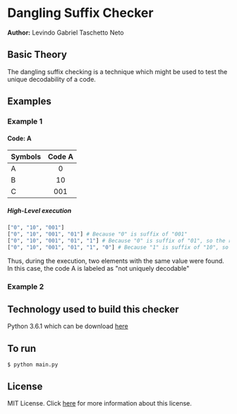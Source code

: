 # Dangling Suffix Checker

__Author:__ Levindo Gabriel Taschetto Neto

## Basic Theory

The dangling suffix checking is a technique which might be used to test the unique decodability of a code.

## Examples

### Example 1

#### Code: A

| Symbols     | Code A  |
| ----------- |:-------:|
| A           | 0       |
| B           | 10      |
| C           | 001     |

##### High-Level execution

```python
["0", "10", "001"]
["0", "10", "001", "01"] # Because "0" is suffix of "001"
["0", "10", "001", "01", "1"] # Because "0" is suffix of "01", so the rest "1" ought be added in the list
["0", "10", "001", "01", "1", "0"] # Because "1" is suffix of "10", so the rest "0" ought be added in the list
```

Thus, during the execution, two elements with the same value were found. In this case, the code A is labeled as "not uniquely decodable"

### Example 2

## Technology used to build this checker

Python 3.6.1 which can be download [here](https://www.python.org/downloads/release/python-361/)

## To run

```terminal
$ python main.py
```


## License

MIT License. Click [here](LICENSE.md) for more information about this license.
